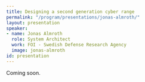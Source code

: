 ```yaml
---
title: Designing a second generation cyber range
permalink: "/program/presentations/jonas-almroth/"
layout: presentation
speaker:
- name: Jonas Almroth
  role: System Architect
  work: FOI - Swedish Defense Research Agency
  image: jonas-almroth
id: presentation
---
```


Coming soon.
